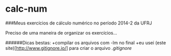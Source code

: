 calc-num
========

###Meus exercícios de cálculo numérico no período 2014-2 da UFRJ

Preciso de uma maneira de organizar os exercícios...

######Dicas bestas:
    +compilar os arquivos com -lm no final
    +eu usei (este site)[http://www.gitignore.io/] para criar o arquivo _.gitignore_
